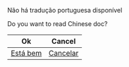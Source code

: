 Não há tradução portuguesa disponível

Do you want to read Chinese doc?

| Ok                                               | Cancel                                           |
| ------------------------------------------------ | ------------------------------------------------ |
| [Está bem](https://doc.tmoe.me/zh/prologue.html) | [Cancelar](https://doc.tmoe.me/en/prologue.html) |
